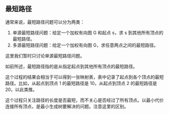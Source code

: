 ## 最短路径

通常来说，最短路径问题可以分为两类：

1. 单源最短路径问题：给定一个加权有向图 G 和起点 s，求 s 到其他所有顶点的最短路径。
2. 多源最短路径问题：给定一个加权有向图 G，求任意两点之间的最短路径。

这里我们暂时只讨论单源最短路径问题。

如前所述，最短路径指的是从指定起点到其他所有顶点的最短路径。

这个过程的结果会相当于可以得到一张映射表，表中记录了起点到各个顶点的最短路径。比如，从起点到顶点 1 的最短路径是 10，从起点到顶点 2 的最短路径是 20，以此类推。

这个过程只关注路径的长度是否最短，而不关心是否经过了所有顶点。以最小代价连接所有顶点，是最小生成树要解决的问题。注意这里的区别。



